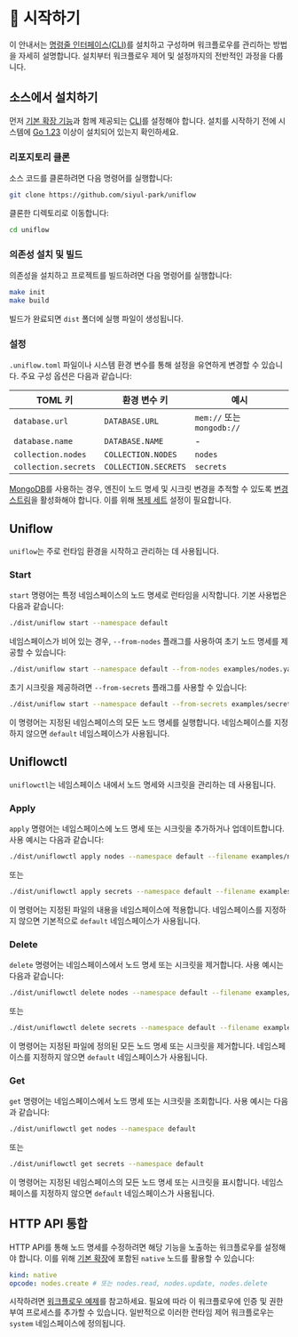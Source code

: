 # 🚀 시작하기

이 안내서는 [명령줄 인터페이스(CLI)](../cmd/README_kr.md)를 설치하고 구성하며 워크플로우를 관리하는 방법을 자세히 설명합니다. 설치부터 워크플로우 제어 및 설정까지의 전반적인 과정을 다룹니다.

## 소스에서 설치하기

먼저 [기본 확장 기능](../ext/README_kr.md)과 함께 제공되는 [CLI](../cmd/README_kr.md)를 설정해야 합니다. 설치를 시작하기 전에 시스템에 [Go 1.23](https://go.dev/doc/install) 이상이 설치되어 있는지 확인하세요.

### 리포지토리 클론

소스 코드를 클론하려면 다음 명령어를 실행합니다:

```sh
git clone https://github.com/siyul-park/uniflow
```

클론한 디렉토리로 이동합니다:

```sh
cd uniflow
```

### 의존성 설치 및 빌드

의존성을 설치하고 프로젝트를 빌드하려면 다음 명령어를 실행합니다:

```sh
make init
make build
```

빌드가 완료되면 `dist` 폴더에 실행 파일이 생성됩니다.

### 설정

`.uniflow.toml` 파일이나 시스템 환경 변수를 통해 설정을 유연하게 변경할 수 있습니다. 주요 구성 옵션은 다음과 같습니다:

| TOML 키              | 환경 변수 키            | 예시                       |
|----------------------|-------------------------|----------------------------|
| `database.url`       | `DATABASE.URL`          | `mem://` 또는 `mongodb://` |
| `database.name`      | `DATABASE.NAME`         | -                          |
| `collection.nodes`   | `COLLECTION.NODES`      | `nodes`                    |
| `collection.secrets` | `COLLECTION.SECRETS`    | `secrets`                  |

[MongoDB](https://www.mongodb.com/)를 사용하는 경우, 엔진이 노드 명세 및 시크릿 변경을 추적할 수 있도록 [변경 스트림](https://www.mongodb.com/docs/manual/changeStreams/)을 활성화해야 합니다. 이를 위해 [복제 세트](https://www.mongodb.com/docs/manual/replication/) 설정이 필요합니다.

## Uniflow

`uniflow`는 주로 런타임 환경을 시작하고 관리하는 데 사용됩니다.

### Start

`start` 명령어는 특정 네임스페이스의 노드 명세로 런타임을 시작합니다. 기본 사용법은 다음과 같습니다:

```sh
./dist/uniflow start --namespace default
```

네임스페이스가 비어 있는 경우, `--from-nodes` 플래그를 사용하여 초기 노드 명세를 제공할 수 있습니다:

```sh
./dist/uniflow start --namespace default --from-nodes examples/nodes.yaml
```

초기 시크릿을 제공하려면 `--from-secrets` 플래그를 사용할 수 있습니다:

```sh
./dist/uniflow start --namespace default --from-secrets examples/secrets.yaml
```

이 명령어는 지정된 네임스페이스의 모든 노드 명세를 실행합니다. 네임스페이스를 지정하지 않으면 `default` 네임스페이스가 사용됩니다.

## Uniflowctl

`uniflowctl`는 네임스페이스 내에서 노드 명세와 시크릿을 관리하는 데 사용됩니다.

### Apply

`apply` 명령어는 네임스페이스에 노드 명세 또는 시크릿을 추가하거나 업데이트합니다. 사용 예시는 다음과 같습니다:

```sh
./dist/uniflowctl apply nodes --namespace default --filename examples/nodes.yaml
```

또는

```sh
./dist/uniflowctl apply secrets --namespace default --filename examples/secrets.yaml
```

이 명령어는 지정된 파일의 내용을 네임스페이스에 적용합니다. 네임스페이스를 지정하지 않으면 기본적으로 `default` 네임스페이스가 사용됩니다.

### Delete

`delete` 명령어는 네임스페이스에서 노드 명세 또는 시크릿을 제거합니다. 사용 예시는 다음과 같습니다:

```sh
./dist/uniflowctl delete nodes --namespace default --filename examples/nodes.yaml
```

또는

```sh
./dist/uniflowctl delete secrets --namespace default --filename examples/secrets.yaml
```

이 명령어는 지정된 파일에 정의된 모든 노드 명세 또는 시크릿을 제거합니다. 네임스페이스를 지정하지 않으면 `default` 네임스페이스가 사용됩니다.

### Get

`get` 명령어는 네임스페이스에서 노드 명세 또는 시크릿을 조회합니다. 사용 예시는 다음과 같습니다:

```sh
./dist/uniflowctl get nodes --namespace default
```

또는

```sh
./dist/uniflowctl get secrets --namespace default
```

이 명령어는 지정된 네임스페이스의 모든 노드 명세 또는 시크릿을 표시합니다. 네임스페이스를 지정하지 않으면 `default` 네임스페이스가 사용됩니다.

## HTTP API 통합

HTTP API를 통해 노드 명세를 수정하려면 해당 기능을 노출하는 워크플로우를 설정해야 합니다. 이를 위해 [기본 확장](../ext/README_kr.md)에 포함된 `native` 노드를 활용할 수 있습니다:

```yaml
kind: native
opcode: nodes.create # 또는 nodes.read, nodes.update, nodes.delete
```

시작하려면 [워크플로우 예제](../examples/system.yaml)를 참고하세요. 필요에 따라 이 워크플로우에 인증 및 권한 부여 프로세스를 추가할 수 있습니다. 일반적으로 이러한 런타임 제어 워크플로우는 `system` 네임스페이스에 정의됩니다.
